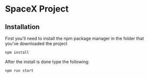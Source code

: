 # SpaceX Project


## Installation

First you'll need to install the npm package manager in the folder that you've downloaded the project 

```bash
npm install
```
After the install is done type the following:
```bash
npm run start
```
